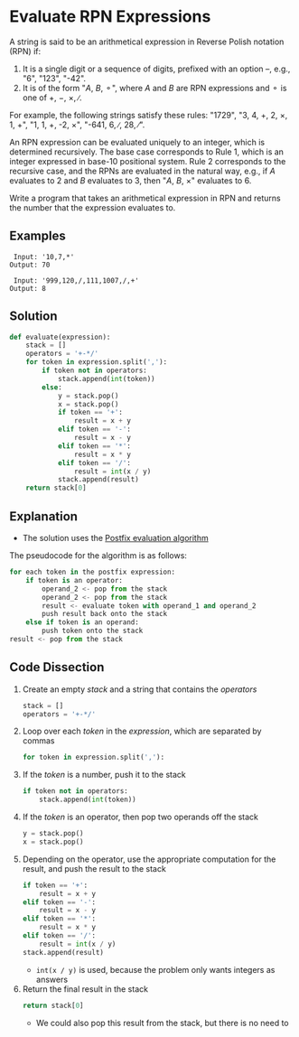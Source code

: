 # Evaluate RPN Expressions
A string is said to be an arithmetical expression in Reverse Polish notation (RPN) if:
1. It is a single digit or a sequence of digits, prefixed with an option &ndash;, e.g., "6", "123", "-42".
2. It is of the form "_A_, _B_, &#9900;", where _A_ and _B_ are RPN expressions and &#9900; is one of &plus;, &minus;, &times;, &#8725;.

For example, the following strings satisfy these rules: "1729", "3, 4, &plus;, 2, &times;, 1, &plus;", "1, 1, &plus;, -2, &times;", "-641, 6, &#8725;, 28, &#8725;".

An RPN expression can be evaluated uniquely to an integer, which is determined recursively. The base case corresponds to Rule 1, which is an integer expressed in base-10 positional system. Rule 2 corresponds to the recursive case, and the RPNs are evaluated in the natural way, e.g., if _A_ evaluates to 2 and _B_ evaluates to 3, then "_A_, _B_, &times;" evaluates to 6.

Write a program that takes an arithmetical expression in RPN and returns the number that the expression evaluates to.

## Examples
```
 Input: '10,7,*'
Output: 70

 Input: '999,120,/,111,1007,/,+'
Output: 8
```

## Solution
```python
def evaluate(expression):
    stack = []
    operators = '+-*/'
    for token in expression.split(','):
        if token not in operators:
            stack.append(int(token))
        else:
            y = stack.pop()
            x = stack.pop()
            if token == '+':
                result = x + y
            elif token == '-':
                result = x - y
            elif token == '*':
                result = x * y
            elif token == '/':
                result = int(x / y)
            stack.append(result)
    return stack[0]
```

## Explanation
* The solution uses the [Postfix evaluation algorithm](https://en.wikipedia.org/wiki/Reverse_Polish_notation#Explanation)

The pseudocode for the algorithm is as follows:
```python
for each token in the postfix expression:
    if token is an operator:
        operand_2 <- pop from the stack
        operand_2 <- pop from the stack
        result <- evaluate token with operand_1 and operand_2
        push result back onto the stack
    else if token is an operand:
        push token onto the stack
result <- pop from the stack
```

## Code Dissection
1. Create an empty _stack_ and a string that contains the _operators_
    ```python
    stack = []
    operators = '+-*/'
    ```
2. Loop over each _token_ in the _expression_, which are separated by commas
    ```python
    for token in expression.split(','):
    ```
3. If the _token_ is a number, push it to the stack
    ```python
    if token not in operators:
        stack.append(int(token))
    ```
4. If the _token_ is an operator, then pop two operands off the stack
    ```python
    y = stack.pop()
    x = stack.pop()
    ```
5. Depending on the operator, use the appropriate computation for the result, and push the result to the stack
    ```python
    if token == '+':
        result = x + y
    elif token == '-':
        result = x - y
    elif token == '*':
        result = x * y
    elif token == '/':
        result = int(x / y)
    stack.append(result)
    ```
    * ```int(x / y)``` is used, because the problem only wants integers as answers
6. Return the final result in the stack
    ```python
    return stack[0]
    ```
    * We could also pop this result from the stack, but there is no need to